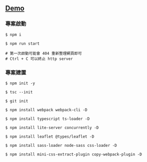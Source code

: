## [Demo](https://willgogithub.github.io/ts-ubike-map-demo/)

### 專案啟動

```
$ npm i

$ npm run start

# 第一次啟動可能會 404 重新整理網頁即可
# Ctrl + C 可以終止 http server
```

### 專案建置

```
$ npm init -y

$ tsc --init

$ git init

$ npm install webpack webpack-cli -D

$ npm install typescript ts-loader -D

$ npm install lite-server concurrently -D

$ npm install leaflet @types/leaflet -D

$ npm install sass-loader node-sass css-loader -D

$ npm install mini-css-extract-plugin copy-webpack-plugin -D
```
